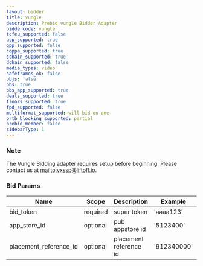 ```yaml
---
layout: bidder
title: vungle
description: Prebid vungle Bidder Adapter
biddercode: vungle
tcfeu_supported: false
usp_supported: true
gpp_supported: false
coppa_supported: true
schain_supported: true
dchain_supported: false
media_types: video
safeframes_ok: false
pbjs: false
pbs: true
pbs_app_supported: true
deals_supported: true
floors_supported: true
fpd_supported: false
multiformat_supported: will-bid-on-one
ortb_blocking_supported: partial
prebid_member: false
sidebarType: 1
---
```


### Note

The Vungle Bidding adapter requires setup before beginning. Please contact us at [mailto:vxssp@liftoff.io](vxssp@liftoff.io).

### Bid Params


| Name                     | Scope    | Description             | Example     | Type     |
|--------------------------|----------|-------------------------|-------------|----------|
| bid_token                | required | super token             | 'aaaa123'   | string   |
| app_store_id             | optional | pub appstore id         | '5123400'   | string   |
| placement_reference_id   | optional | placement reference id  | '912340000' | string   |
